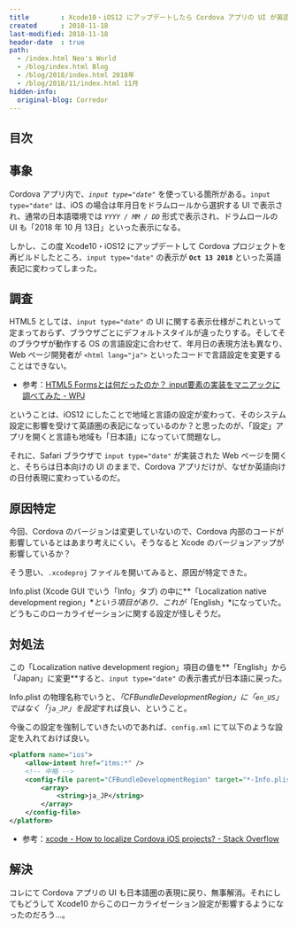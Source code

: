 ```yaml
---
title        : Xcode10・iOS12 にアップデートしたら Cordova アプリの UI が英語表現になった
created      : 2018-11-18
last-modified: 2018-11-18
header-date  : true
path:
  - /index.html Neo's World
  - /blog/index.html Blog
  - /blog/2018/index.html 2018年
  - /blog/2018/11/index.html 11月
hidden-info:
  original-blog: Corredor
---
```


## 目次

## 事象

Cordova アプリ内で、*`input type="date"`* を使っている箇所がある。`input type="date"` は、iOS の場合は年月日をドラムロールから選択する UI で表示され、通常の日本語環境では *`YYYY / MM / DD`* 形式で表示され、ドラムロールの UI も「2018 年 10 月 13日」といった表示になる。

しかし、この度 Xcode10・iOS12 にアップデートして Cordova プロジェクトを再ビルドしたところ、`input type="date"` の表示が **`Oct 13 2018`** といった英語表記に変わってしまった。

## 調査

HTML5 としては、`input type="date"` の UI に関する表示仕様がこれといって定まっておらず、ブラウザごとにデフォルトスタイルが違ったりする。そしてそのブラウザが動作する OS の言語設定に合わせて、年月日の表現方法も異なり、Web ページ開発者が `<html lang="ja">` といったコードで言語設定を変更することはできない。

- 参考：[HTML5 Formsとは何だったのか？ input要素の実装をマニアックに調べてみた - WPJ](https://www.webprofessional.jp/the-state-of-html5-input-elements/)

ということは、iOS12 にしたことで地域と言語の設定が変わって、そのシステム設定に影響を受けて英語圏の表記になっているのか？と思ったのが、「設定」アプリを開くと言語も地域も「日本語」になっていて問題なし。

それに、Safari ブラウザで `input type="date"` が実装された Web ページを開くと、そちらは日本向けの UI のままで、Cordova アプリだけが、なぜか英語向けの日付表現に変わっているのだ。

## 原因特定

今回、Cordova のバージョンは変更していないので、Cordova 内部のコードが影響しているとはあまり考えにくい。そうなると Xcode のバージョンアップが影響しているか？

そう思い、`.xcodeproj` ファイルを開いてみると、原因が特定できた。

Info.plist (Xcode GUI でいう「Info」タブ) の中に**「Localization native development region」**という項目があり、これが*「English」*になっていた。どうもこのローカライゼーションに関する設定が怪しそうだ。

## 対処法

この「Localization native development region」項目の値を**「English」から「Japan」に変更**すると、`input type="date"` の表示書式が日本語に戻った。

Info.plist の物理名称でいうと、*「CFBundleDevelopmentRegion」に「`en_US`」ではなく「`ja_JP`」を設定*すれば良い、ということ。

今後この設定を強制していきたいのであれば、`config.xml` にて以下のような設定を入れておけば良い。

```xml
<platform name="ios">
    <allow-intent href="itms:*" />
    <!-- 中略 -->
    <config-file parent="CFBundleDevelopmentRegion" target="*-Info.plist">
        <array>
            <string>ja_JP</string>
        </array>
    </config-file>
</platform>
```

- 参考：[xcode - How to localize Cordova iOS projects? - Stack Overflow](https://stackoverflow.com/a/46405401/10092546)

## 解決

コレにて Cordova アプリの UI も日本語圏の表現に戻り、無事解消。それにしてもどうして Xcode10 からこのローカライゼーション設定が影響するようになったのだろう…。
